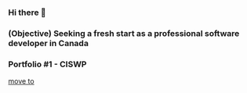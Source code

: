### Hi there 👋

<h3>(Objective) Seeking a fresh start as a professional software developer in Canada</h3>

<h3>Portfolio #1 - CISWP</h3>
<a href="http://52.14.28.67/">move to</a>

<!--
**dwkim0507/dwkim0507** is a ✨ _special_ ✨ repository because its `README.md` (this file) appears on your GitHub profile.

Here are some ideas to get you started:

- 🔭 I’m currently working on ...
- 🌱 I’m currently learning ...
- 👯 I’m looking to collaborate on ...
- 🤔 I’m looking for help with ...
- 💬 Ask me about ...
- 📫 How to reach me: ...
- 😄 Pronouns: ...
- ⚡ Fun fact: ...
-->
